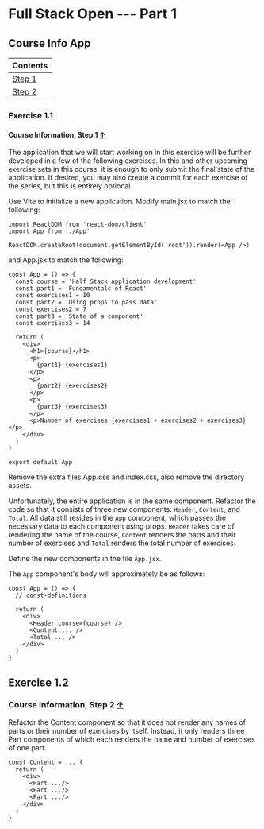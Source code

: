 # Full Stack Open --- Part 1

## Course Info App
|Contents                 |
| ----------------------- |
| [Step 1](#exercise-1.1) |
| [Step 2](#exercise-1.2) |

### Exercise 1.1
#### Course Information, Step 1 [&#8593;](#course-info-app)

The application that we will start working on in this exercise will be further developed in a few of the following exercises. In this and other upcoming exercise sets in this course, it is enough to only submit the final state of the application. If desired, you may also create a commit for each exercise of the series, but this is entirely optional.

Use Vite to initialize a new application. Modify main.jsx to match the following:
```react
import ReactDOM from 'react-dom/client'
import App from './App'

ReactDOM.createRoot(document.getElementById('root')).render(<App />)
```
and App.jsx to match the following:
```react
const App = () => {
  const course = 'Half Stack application development'
  const part1 = 'Fundamentals of React'
  const exercises1 = 10
  const part2 = 'Using props to pass data'
  const exercises2 = 7
  const part3 = 'State of a component'
  const exercises3 = 14

  return (
    <div>
      <h1>{course}</h1>
      <p>
        {part1} {exercises1}
      </p>
      <p>
        {part2} {exercises2}
      </p>
      <p>
        {part3} {exercises3}
      </p>
      <p>Number of exercises {exercises1 + exercises2 + exercises3}</p>
    </div>
  )
}

export default App
```
Remove the extra files App.css and index.css, also remove the directory assets.

Unfortunately, the entire application is in the same component. Refactor the code so that it consists of three new components: `Header`, `Content`, and `Total`. All data still resides in the `App` component, which passes the necessary data to each component using props. `Header` takes care of rendering the name of the course, `Content` renders the parts and their number of exercises and `Total` renders the total number of exercises.

Define the new components in the file `App.jsx`.

The `App` component's body will approximately be as follows:
```react
const App = () => {
  // const-definitions

  return (
    <div>
      <Header course={course} />
      <Content ... />
      <Total ... />
    </div>
  )
}
```

## Exercise 1.2
### Course Information, Step 2 [&#8593;](#course-info-app)

Refactor the Content component so that it does not render any names of parts or their number of exercises by itself. Instead, it only renders three Part components of which each renders the name and number of exercises of one part.

```react
const Content = ... {
  return (
    <div>
      <Part .../>
      <Part .../>
      <Part .../>
    </div>
  )
}
```

